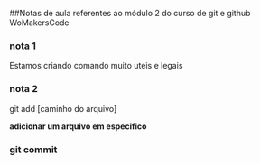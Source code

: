 ##Notas de aula referentes ao módulo 2 do curso de git e github WoMakersCode

### nota 1
Estamos criando comando muito uteis e legais 

### nota 2
git add [caminho do arquivo]

**adicionar um arquivo em especifico**



### git commit